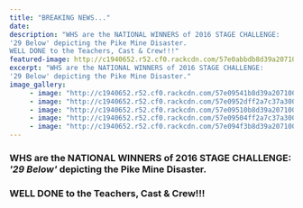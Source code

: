 ```yaml
---
title: "BREAKING NEWS..."
date: 
description: "WHS are the NATIONAL WINNERS of 2016 STAGE CHALLENGE: 
'29 Below' depicting the Pike Mine Disaster.
WELL DONE to the Teachers, Cast & Crew!!!"
featured-image: http://c1940652.r52.cf0.rackcdn.com/57e0abbdb8d39a2071001fa8/Stage-challenge-website-banner.jpg
excerpt: "WHS are the NATIONAL WINNERS of 2016 STAGE CHALLENGE: 
'29 Below' depicting the Pike Mine Disaster."
image_gallery:
     - image: "http://c1940652.r52.cf0.rackcdn.com/57e09541b8d39a2071001f9e/1.jpg"
     - image: "http://c1940652.r52.cf0.rackcdn.com/57e0952dff2a7c37a30003e3/2.jpg"
     - image: "http://c1940652.r52.cf0.rackcdn.com/57e09510b8d39a2071001f9c/3.jpg"
     - image: "http://c1940652.r52.cf0.rackcdn.com/57e09504ff2a7c37a30003e1/4-a.jpg"
     - image: "http://c1940652.r52.cf0.rackcdn.com/57e094f3b8d39a2071001f9a/4-b.jpg"
---
```


<h3><strong>WHS are the NATIONAL WINNERS of 2016 STAGE CHALLENGE: </strong><br /><strong><em>'29 Below'</em> depicting the Pike Mine Disaster.</strong></h3>
<h3><strong>WELL DONE to the Teachers, Cast &amp; Crew!!!</strong></h3>

